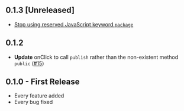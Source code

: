 ## 0.1.3 [Unreleased]
* [Stop using reserved JavaScript keyword `package`](https://github.com/ericadamski/atom-medium-upload/pull/9)

## 0.1.2
* __Update__ onClick to call `publish` rather than the non-existent method `public` ([#15](https://github.com/ericadamski/atom-medium/pull/15))

## 0.1.0 - First Release
* Every feature added
* Every bug fixed
